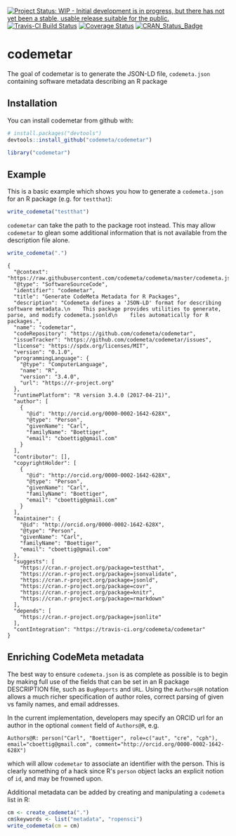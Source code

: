 
[![Project Status: WIP - Initial development is in progress, but there has not yet been a stable, usable release suitable for the public.](http://www.repostatus.org/badges/latest/wip.svg)](http://www.repostatus.org/#wip) [![Travis-CI Build Status](https://travis-ci.org/codemeta/codemetar.svg?branch=master)](https://travis-ci.org/codemeta/codemetar) [![Coverage Status](https://img.shields.io/codecov/c/github/codemeta/codemetar/master.svg)](https://codecov.io/github/codemeta/codemetar?branch=master) [![CRAN\_Status\_Badge](http://www.r-pkg.org/badges/version/codemetar)](https://cran.r-project.org/package=codemetar)

<!-- README.md is generated from README.Rmd. Please edit that file -->
codemetar
=========

The goal of codemetar is to generate the JSON-LD file, `codemeta.json` containing software metadata describing an R package

Installation
------------

You can install codemetar from github with:

``` r
# install.packages("devtools")
devtools::install_github("codemeta/codemetar")
```

``` r
library("codemetar")
```

Example
-------

This is a basic example which shows you how to generate a `codemeta.json` for an R package (e.g. for `testthat`):

``` r
write_codemeta("testthat")
```

`codemetar` can take the path to the package root instead. This may allow `codemetar` to glean some additional information that is not available from the description file alone.

``` r
write_codemeta(".")
```

    {
      "@context": "https://raw.githubusercontent.com/codemeta/codemeta/master/codemeta.jsonld",
      "@type": "SoftwareSourceCode",
      "identifier": "codemetar",
      "title": "Generate CodeMeta Metadata for R Packages",
      "description": "Codemeta defines a 'JSON-LD' format for describing software metadata.\n    This package provides utilities to generate, parse, and modify codemeta.jsonld\n    files automatically for R packages.",
      "name": "codemetar",
      "codeRepository": "https://github.com/codemeta/codemetar",
      "issueTracker": "https://github.com/codemeta/codemetar/issues",
      "license": "https://spdx.org/licenses/MIT",
      "version": "0.1.0",
      "programmingLanguage": {
        "@type": "ComputerLanguage",
        "name": "R",
        "version": "3.4.0",
        "url": "https://r-project.org"
      },
      "runtimePlatform": "R version 3.4.0 (2017-04-21)",
      "author": [
        {
          "@id": "http://orcid.org/0000-0002-1642-628X",
          "@type": "Person",
          "givenName": "Carl",
          "familyName": "Boettiger",
          "email": "cboettig@gmail.com"
        }
      ],
      "contributor": [],
      "copyrightHolder": [
        {
          "@id": "http://orcid.org/0000-0002-1642-628X",
          "@type": "Person",
          "givenName": "Carl",
          "familyName": "Boettiger",
          "email": "cboettig@gmail.com"
        }
      ],
      "maintainer": {
        "@id": "http://orcid.org/0000-0002-1642-628X",
        "@type": "Person",
        "givenName": "Carl",
        "familyName": "Boettiger",
        "email": "cboettig@gmail.com"
      },
      "suggests": [
        "https://cran.r-project.org/package=testthat",
        "https://cran.r-project.org/package=jsonvalidate",
        "https://cran.r-project.org/package=jsonld",
        "https://cran.r-project.org/package=covr",
        "https://cran.r-project.org/package=knitr",
        "https://cran.r-project.org/package=rmarkdown"
      ],
      "depends": [
        "https://cran.r-project.org/package=jsonlite"
      ],
      "contIntegration": "https://travis-ci.org/codemeta/codemetar"
    }

Enriching CodeMeta metadata
---------------------------

The best way to ensure `codemeta.json` is as complete as possible is to begin by making full use of the fields that can be set in an R package DESCRIPTION file, such as `BugReports` and `URL`. Using the `Authors@R` notation allows a much richer specification of author roles, correct parsing of given vs family names, and email addresses.

In the current implementation, developers may specify an ORCID url for an author in the optional `comment` field of `Authors@R`, e.g.

    Authors@R: person("Carl", "Boettiger", role=c("aut", "cre", "cph"), email="cboettig@gmail.com", comment="http://orcid.org/0000-0002-1642-628X")

which will allow `codemetar` to associate an identifier with the person. This is clearly something of a hack since R's `person` object lacks an explicit notion of `id`, and may be frowned upon.

Additional metadata can be added by creating and manipulating a `codemeta` list in R:

``` r
cm <- create_codemeta(".")
cm$keywords <- list("metadata", "ropensci")
write_codemeta(cm = cm)
```
